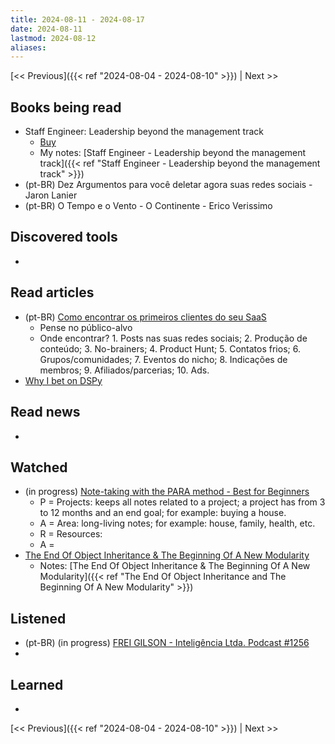 ```yaml
---
title: 2024-08-11 - 2024-08-17
date: 2024-08-11
lastmod: 2024-08-12
aliases:
---
```


[<< Previous]({{< ref "2024-08-04 - 2024-08-10" >}}) | Next >>

## Books being read
- Staff Engineer: Leadership beyond the management track
	- [Buy](https://staffeng.com/book)
	- My notes: [Staff Engineer - Leadership beyond the management track]({{< ref "Staff Engineer - Leadership beyond the management track" >}})
- (pt-BR) Dez Argumentos para você deletar agora suas redes sociais - Jaron Lanier
- (pt-BR) O Tempo e o Vento - O Continente - Erico Verissimo

## Discovered tools
-

## Read articles
- (pt-BR) [Como encontrar os primeiros clientes do seu SaaS](https://operandoumsaas.substack.com/p/como-encontrar-os-primeiros-clientes)
    * Pense no público-alvo
    * Onde encontrar? 1. Posts nas suas redes sociais; 2. Produção de conteúdo;
      3. No-brainers; 4. Product Hunt; 5. Contatos frios; 6. Grupos/comunidades;
      7. Eventos do nicho; 8. Indicações de membros; 9. Afiliados/parcerias;
      10. Ads.
- [Why I bet on DSPy](https://blog.isaacmiller.dev/posts/dspy)

## Read news
-

## Watched
- (in progress) [Note-taking with the PARA method - Best for Beginners](https://www.youtube.com/watch?v=oxUVn37-Igk)
    * P = Projects: keeps all notes related to a project; a project has from 3
      to 12 months and an end goal; for example: buying a house.
    * A = Area: long-living notes; for example: house, family, health, etc.
    * R = Resources:
    * A =
- [The End Of Object Inheritance & The Beginning Of A New Modularity](https://www.youtube.com/watch?v=3MNVP9-hglc)
    * Notes: [The End Of Object Inheritance & The Beginning Of A New Modularity]({{< ref "The End Of Object Inheritance and The Beginning Of A New Modularity" >}})

## Listened
- (pt-BR) (in progress) [FREI GILSON - Inteligência Ltda. Podcast #1256](https://www.youtube.com/watch?v=YGlnFTrs5lY)
-

## Learned
-

[<< Previous]({{< ref "2024-08-04 - 2024-08-10" >}}) | Next >>
